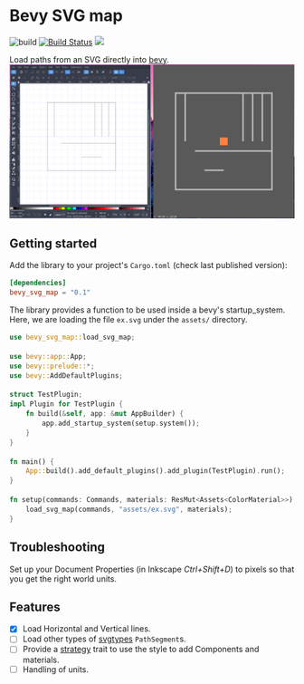 # Bevy SVG map
![build](https://github.com/carrascomj/bevy_svg_map/workflows/build/badge.svg?branch=master)
[![Build Status](https://img.shields.io/crates/v/bevy_svg_map.svg)](https://crates.io/crates/bevy_svg_map/)
[![](https://docs.rs/bevy_svg_map/badge.svg)](https://docs.rs/bevy_svg_map)

Load paths from an SVG directly into [bevy](https://github.com/bevyengine/bevy/).
![alt text](./assets/showcase.png "Dalted logo black")

## Getting started
Add the library to your project's `Cargo.toml` (check last published version):
```toml
[dependencies]
bevy_svg_map = "0.1"
```

The library provides a function to be used inside a bevy's startup_system.
 Here, we are loading the file `ex.svg` under the `assets/` directory.

```rust
use bevy_svg_map::load_svg_map;

use bevy::app::App;
use bevy::prelude::*;
use bevy::AddDefaultPlugins;

struct TestPlugin;
impl Plugin for TestPlugin {
    fn build(&self, app: &mut AppBuilder) {
        app.add_startup_system(setup.system());
    }
}

fn main() {
    App::build().add_default_plugins().add_plugin(TestPlugin).run();
}

fn setup(commands: Commands, materials: ResMut<Assets<ColorMaterial>>) {
    load_svg_map(commands, "assets/ex.svg", materials);
}
```

## Troubleshooting
Set up your Document Properties (in Inkscape _Ctrl+Shift+D_) to pixels so that you get the right world units.

## Features
* [x] Load Horizontal and Vertical lines.
* [ ] Load other types of [svgtypes](https://github.com/RazrFalcon/svgtypes) `PathSegment`s.
* [ ] Provide a [strategy](https://en.wikipedia.org/wiki/Strategy_pattern) trait
to use the style to add Components and materials.
* [ ] Handling of units.
